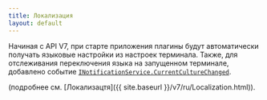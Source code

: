 ```yaml
---
title: Локализация
layout: default
---
```


Начиная с API V7, при старте приложения плагины будут автоматически получать языковые настройки из настроек терминала. Также, для отслеживания переключения языка на запущенном терминале, добавлено событие [`INotificationService.CurrentCultureChanged`](https://iiko.github.io/front.api.sdk/v7/html/P_Resto_Front_Api_INotificationService_CurrentCultureChanged.htm).

(подробнее см. [Локализацтя]({{ site.baseurl }}/v7/ru/Localization.html)).